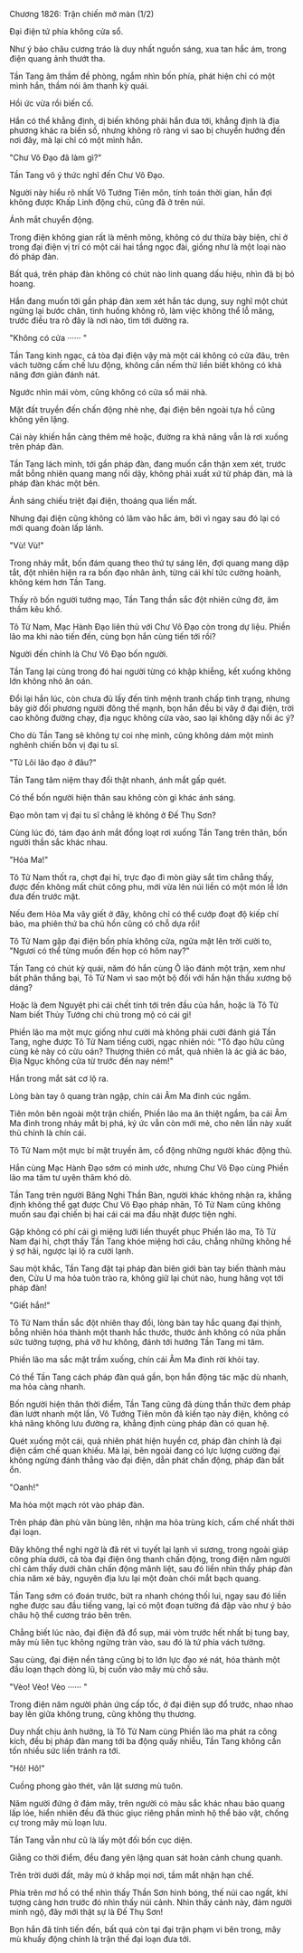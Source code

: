 




Chương 1826: Trận chiến mở màn (1/2)


Đại điện tứ phía không cửa sổ.

Như ý bảo châu cương tráo là duy nhất nguồn sáng, xua tan hắc ám, trong điện quang ảnh thướt tha.

Tần Tang âm thầm đề phòng, ngắm nhìn bốn phía, phát hiện chỉ có một mình hắn, thầm nói âm thanh kỳ quái.

Hồi ức vừa rồi biến cố.

Hắn có thể khẳng định, dị biến không phải hắn đưa tới, khẳng định là địa phương khác ra biến số, nhưng không rõ ràng vì sao bị chuyển hướng đến nơi đây, mà lại chỉ có một mình hắn.

"Chư Vô Đạo đã làm gì?"

Tần Tang vô ý thức nghĩ đến Chư Vô Đạo.

Người này hiểu rõ nhất Vô Tướng Tiên môn, tính toán thời gian, hắn đợi không được Khấp Linh động chủ, cũng đã ở trên núi.

Ánh mắt chuyển động.

Trong điện không gian rất là mênh mông, không có dư thừa bày biện, chỉ ở trong đại điện vị trí có một cái hai tầng ngọc đài, giống như là một loại nào đó pháp đàn.

Bất quá, trên pháp đàn không có chút nào linh quang dấu hiệu, nhìn đã bị bỏ hoang.

Hắn đang muốn tới gần pháp đàn xem xét hắn tác dụng, suy nghĩ một chút ngừng lại bước chân, tình huống không rõ, làm việc không thể lỗ mãng, trước điều tra rõ đây là nơi nào, tìm tới đường ra.

"Không có cửa ······ "

Tần Tang kinh ngạc, cả tòa đại điện vậy mà một cái không có cửa đâu, trên vách tường cấm chế lưu động, không cần nếm thử liền biết không có khả năng đơn giản đánh nát.

Ngước nhìn mái vòm, cũng không có cửa sổ mái nhà.

Mặt đất truyền đến chấn động nhè nhẹ, đại điện bên ngoài tựa hồ cũng không yên lặng.

Cái này khiến hắn càng thêm mê hoặc, đường ra khả năng vẫn là rơi xuống trên pháp đàn.

Tần Tang lách mình, tới gần pháp đàn, đang muốn cẩn thận xem xét, trước mắt bỗng nhiên quang mang nổi dậy, không phải xuất xứ từ pháp đàn, mà là pháp đàn khác một bên.

Ánh sáng chiếu triệt đại điện, thoáng qua liền mất.

Nhưng đại điện cũng không có lâm vào hắc ám, bởi vì ngay sau đó lại có mới quang đoàn lấp lánh.

"Vù! Vù!"

Trong nháy mắt, bốn đám quang theo thứ tự sáng lên, đợi quang mang dập tắt, đột nhiên hiện ra ra bốn đạo nhân ảnh, từng cái khí tức cường hoành, không kém hơn Tần Tang.

Thấy rõ bốn người tướng mạo, Tần Tang thần sắc đột nhiên cứng đờ, âm thầm kêu khổ.

Tô Tử Nam, Mạc Hành Đạo liên thủ với Chư Vô Đạo còn trong dự liệu. Phiền lão ma khi nào tiến đến, cùng bọn hắn cùng tiến tới rồi?

Người đến chính là Chư Vô Đạo bốn người.

Tần Tang lại cùng trong đó hai người từng có khập khiễng, kết xuống không lớn không nhỏ ân oán.

Đổi lại hắn lúc, còn chưa đủ lấy đến tính mệnh tranh chấp tình trạng, nhưng bây giờ đối phương người đông thế mạnh, bọn hắn đều bị vây ở đại điện, trời cao không đường chạy, địa ngục không cửa vào, sao lại không dậy nổi ác ý?

Cho dù Tần Tang sẽ không tự coi nhẹ mình, cũng không dám một mình nghênh chiến bốn vị đại tu sĩ.

"Tử Lôi lão đạo ở đâu?"

Tần Tang tâm niệm thay đổi thật nhanh, ánh mắt gấp quét.

Có thể bốn người hiện thân sau không còn gì khác ánh sáng.

Đạo môn tam vị đại tu sĩ chẳng lẽ không ở Đế Thụ Sơn?

Cùng lúc đó, tám đạo ánh mắt đồng loạt rơi xuống Tần Tang trên thân, bốn người thần sắc khác nhau.

"Hỏa Ma!"

Tô Tử Nam thốt ra, chợt đại hỉ, trực đạo đi mòn giày sắt tìm chẳng thấy, được đến không mất chút công phu, mới vừa lên núi liền có một món lễ lớn đưa đến trước mặt.

Nếu đem Hỏa Ma vây giết ở đây, không chỉ có thể cướp đoạt độ kiếp chí bảo, ma phiên thứ ba chủ hồn cũng có chỗ dựa rồi!

Tô Tử Nam gặp đại điện bốn phía không cửa, ngửa mặt lên trời cười to, "Ngươi có thể từng muốn đến họp có hôm nay?"

Tần Tang có chút kỳ quái, năm đó hắn cùng Ô lão đánh một trận, xem như bất phân thắng bại, Tô Tử Nam vì sao một bộ đối với hắn hận thấu xương bộ dáng?

Hoặc là đem Nguyệt phi cái chết tính tới trên đầu của hắn, hoặc là Tô Tử Nam biết Thủy Tướng chi chủ trong mộ có cái gì!

Phiền lão ma một mực giống như cười mà không phải cười đánh giá Tần Tang, nghe được Tô Tử Nam tiếng cười, ngạc nhiên nói: "Tô đạo hữu cũng cùng kẻ này có cừu oán? Thượng thiên có mắt, quả nhiên là ác giả ác báo, Địa Ngục không cửa từ trước đến nay ném!"

Hắn trong mắt sát cơ lộ ra.

Lòng bàn tay ô quang tràn ngập, chín cái Âm Ma đinh cúc ngầm.

Tiên môn bên ngoài một trận chiến, Phiền lão ma ăn thiệt ngầm, ba cái Âm Ma đinh trong nháy mắt bị phá, ký ức vẫn còn mới mẻ, cho nên lần này xuất thủ chính là chín cái.

Tô Tử Nam một mực bí mật truyền âm, cổ động những người khác động thủ.

Hắn cùng Mạc Hành Đạo sớm có minh ước, nhưng Chư Vô Đạo cùng Phiền lão ma tâm tư uyên thâm khó dò.

Tần Tang trên người Băng Nghi Thần Bàn, người khác không nhận ra, khẳng định không thể gạt được Chư Vô Đạo pháp nhãn, Tô Tử Nam cũng không muốn sau đại chiến bị hai cái cái ma đầu nhặt được tiện nghi.

Gặp không có phí cái gì miệng lưỡi liền thuyết phục Phiền lão ma, Tô Tử Nam đại hỉ, chợt thấy Tần Tang khóe miệng hơi câu, chẳng những không hề ý sợ hãi, ngược lại lộ ra cười lạnh.

Sau một khắc, Tần Tang đặt tại pháp đàn biên giới bàn tay biến thành màu đen, Cửu U ma hỏa tuôn trào ra, không giữ lại chút nào, hung hăng vọt tới pháp đàn!

"Giết hắn!"

Tô Tử Nam thần sắc đột nhiên thay đổi, lòng bàn tay hắc quang đại thịnh, bỗng nhiên hóa thành một thanh hắc thước, thước ảnh không có nửa phần sức tưởng tượng, phá vỡ hư không, đánh tới hướng Tần Tang mi tâm.

Phiền lão ma sắc mặt trầm xuống, chín cái Âm Ma đinh rời khỏi tay.

Có thể Tần Tang cách pháp đàn quá gần, bọn hắn động tác mặc dù nhanh, ma hỏa càng nhanh.

Bốn người hiện thân thời điểm, Tần Tang cũng đã dùng thần thức đem pháp đàn lướt nhanh một lần, Vô Tướng Tiên môn đã kiến tạo này điện, không có khả năng không lưu đường ra, khẳng định cùng pháp đàn có quan hệ.

Quét xuống một cái, quả nhiên phát hiện huyền cơ, pháp đàn chính là đại điện cấm chế quan khiếu. Mà lại, bên ngoài đang có lực lượng cường đại không ngừng đánh thẳng vào đại điện, dẫn phát chấn động, pháp đàn bất ổn.

"Oanh!"

Ma hỏa một mạch rót vào pháp đàn.

Trên pháp đàn phù văn bùng lên, nhận ma hỏa trùng kích, cấm chế nhất thời đại loạn.

Đây không thể nghi ngờ là đã rét vì tuyết lại lạnh vì sương, trong ngoài giáp công phía dưới, cả tòa đại điện ông thanh chấn động, trong điện năm người chỉ cảm thấy dưới chân chấn động mãnh liệt, sau đó liền nhìn thấy pháp đàn chia năm xẻ bảy, nguyên địa lưu lại một đoàn chói mắt bạch quang.

Tần Tang sớm có đoán trước, bứt ra nhanh chóng thối lui, ngay sau đó liền nghe được sau đầu tiếng vang, lại có một đoạn tường đá đập vào như ý bảo châu hộ thể cương tráo bên trên.

Chẳng biết lúc nào, đại điện đã đổ sụp, mái vòm trước hết nhất bị tung bay, mây mù liên tục không ngừng tràn vào, sau đó là tứ phía vách tường.

Sau cùng, đại điện nền tảng cũng bị to lớn lực đạo xé nát, hóa thành một đầu loạn thạch dòng lũ, bị cuốn vào mây mù chỗ sâu.

"Vèo! Vèo! Vèo ······ "

Trong điện năm người phản ứng cấp tốc, ở đại điện sụp đổ trước, nhao nhao bay lên giữa không trung, cũng không thụ thương.

Duy nhất chịu ảnh hưởng, là Tô Tử Nam cùng Phiền lão ma phát ra công kích, đều bị pháp đàn mang tới ba động quấy nhiễu, Tần Tang không cần tốn nhiều sức liền tránh ra tới.

"Hô! Hô!"

Cuồng phong gào thét, vân lật sương mù tuôn.

Năm người đứng ở đám mây, trên người có màu sắc khác nhau bảo quang lấp lóe, hiển nhiên đều đã thúc giục riêng phần mình hộ thể bảo vật, chống cự trong mây mù loạn lưu.

Tần Tang vẫn như cũ là lấy một đối bốn cục diện.

Giằng co thời điểm, đều đang yên lặng quan sát hoàn cảnh chung quanh.

Trên trời dưới đất, mây mù ở khắp mọi nơi, tầm mắt nhận hạn chế.

Phía trên mơ hồ có thể nhìn thấy Thần Sơn hình bóng, thế núi cao ngất, khí tượng càng hơn trước đó nhìn thấy núi cảnh. Nhìn thấy cảnh này, đám người minh ngộ, đây mới thật sự là Đế Thụ Sơn!

Bọn hắn đã tính tiến đến, bất quá còn tại đại trận phạm vi bên trong, mây mù khuấy động chính là trận thế đại loạn đưa tới.




